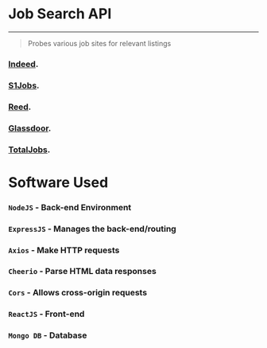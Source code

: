 # Job Search API
___

> Probes various job sites for relevant listings

### [Indeed](https://uk.indeed.com/). 
### [S1Jobs](https://www.s1jobs.com/).  
### [Reed](https://www.reed.co.uk/).  
### [Glassdoor](https://www.glassdoor.co.uk/index.htm).
### [TotalJobs](https://www.totaljobs.com/).

# Software Used

### `NodeJS`    - Back-end Environment
### `ExpressJS` - Manages the back-end/routing
### `Axios`     - Make HTTP requests
### `Cheerio`   - Parse HTML data responses
### `Cors`      - Allows cross-origin requests
### `ReactJS`   - Front-end 
### `Mongo DB`  - Database
